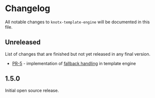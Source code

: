 # Changelog
All notable changes to `knotx-template-engine` will be documented in this file.

## Unreleased
List of changes that are finished but not yet released in any final version.
- [PR-5](https://github.com/Knotx/knotx-template-engine/pull/5) - implementation of [fallback handling](https://github.com/Cognifide/knotx/issues/466) in template engine

## 1.5.0
Initial open source release.
